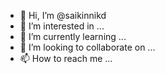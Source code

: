 - 👋 Hi, I’m @saikinnikd
- 👀 I’m interested in ...
- 🌱 I’m currently learning ...
- 💞️ I’m looking to collaborate on ...
- 📫 How to reach me ...

<!---
saikinnikd/saikinnikd is a ✨ special ✨ repository because its `README.md` (this file) appears on your GitHub profile.
You can click the Preview link to take a look at your changes.
--->
